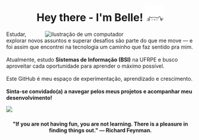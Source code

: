 <h1 align="center">
  Hey there - I'm Belle!
 <img src="assets/cat.gif" width="50" />
</h1>

<img src="https://raw.githubusercontent.com/MicaelliMedeiros/micaellimedeiros/master/image/computer-illustration.png" alt="ilustração de um computador" min-width="400px" max-width="400px" width="400px" align="right">

<p align="left"> 
  Estudar, explorar novos assuntos e superar desafios são parte do que me move — e foi assim que encontrei na tecnologia um caminho que faz sentido pra mim. <br><br>
  Atualmente, estudo <strong>Sistemas de Informação (BSI)</strong> na UFRPE e busco aproveitar cada oportunidade para aprender o máximo possível.<br><br>
  Este GitHub é meu espaço de experimentação, aprendizado e crescimento. <br><br>
  <strong>Sinta-se convidado(a) a navegar pelos meus projetos e acompanhar meu desenvolvimento!</strong>
</p>


<p align="left">
 <a href="https://www.linkedin.com/in/isabelle-barbosa-a37972a6" target="_blank"><img src="https://img.shields.io/badge/-LinkedIn-%230077B5?style=for-the-badge&logo=linkedin&logoColor=white" target="_blank"></a> 

<h4 align="center">  
 "If you are not having fun, you are not learning. There is a pleasure in finding things out." — Richard Feynman.
</h4>



